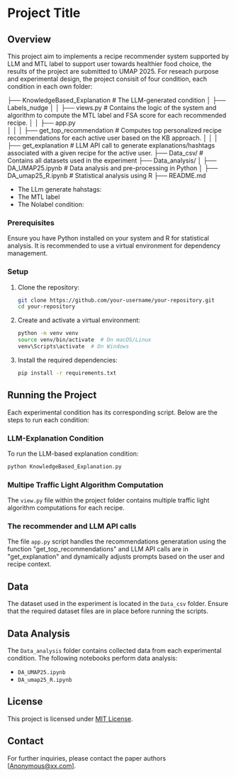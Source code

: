 # Project Title

## Overview
This project aim to implements a recipe recommender system supported by LLM and MTL label to support user towards healthier food choice, the results of the project are submitted to UMAP 2025. For reseach purpose and experimental design, the project consisit of four condition, each condition in each own folder:


├── KnowledgeBased_Explanation  # The LLM-generated condition
│   ├── Labels_nudge
│   │   ├── views.py  # Contains the logic of the system and algorithm to compute the MTL label and FSA score for each recommended recipe.
│   │   ├── app.py  
│   │   │   ├── get_top_recommendation  # Computes top personalized recipe recommendations for each active user based on the KB approach.
│   │   │   ├── get_explanation  # LLM API call to generate explanations/hashtags associated with a given recipe for the active user.
├── Data_csv/  # Contains all datasets used in the experiment
├── Data_analysis/
│   ├── DA_UMAP25.ipynb  # Data analysis and pre-processing in Python
│   ├── DA_umap25_R.ipynb  # Statistical analysis using R
├── README.md


- The LLm generate hahstags:
- The MTL label
- The Nolabel condition:


### Prerequisites
Ensure you have Python installed on your system and R for statistical analysis. It is recommended to use a virtual environment for dependency management.

### Setup
1. Clone the repository:
   ```sh
   git clone https://github.com/your-username/your-repository.git
   cd your-repository
   ```

2. Create and activate a virtual environment:
   ```sh
   python -m venv venv
   source venv/bin/activate  # On macOS/Linux
   venv\Scripts\activate  # On Windows
   ```

3. Install the required dependencies:
   ```sh
   pip install -r requirements.txt
   ```

## Running the Project
Each experimental condition has its corresponding script. Below are the steps to run each condition:

### LLM-Explanation Condition
To run the LLM-based explanation condition:
```sh
python KnowledgeBased_Explanation.py
```

### Multipe Traffic Light  Algorithm Computation
The `view.py` file within the project folder contains multiple traffic light algorithm computations for each recipe.


### The recommender and LLM API calls
The file `app.py` script handles the recommendations generatation using the function "get_top_recommendations" and LLM API calls are in "get_explanation" and dynamically adjusts prompts based on 
the user and recipe context.


## Data
The dataset used in the experiment is located in the `Data_csv` folder. Ensure that the required dataset files are in place before running the scripts.

## Data Analysis
The `Data_analysis` folder contains collected data from each experimental condition. The following notebooks perform data analysis:
- `DA_UMAP25.ipynb`
- `DA_umap25_R.ipynb`


## License
This project is licensed under [MIT License](LICENSE).

## Contact
For further inquiries, please contact the paper authors [Anonymous@xx.com].
